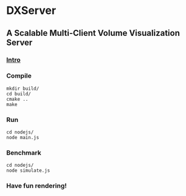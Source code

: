 # DXServer

## A Scalable Multi-Client Volume Visualization Server

### [Intro](https://docs.google.com/presentation/d/1qXWaEy7tCw9A6jymXJcniUHjlqITfiwI11qqwl1lh3A/edit?usp=sharing)

### Compile
```  
mkdir build/  
cd build/   
cmake ..  
make  
```

### Run
```
cd nodejs/  
node main.js
```

### Benchmark
```
cd nodejs/  
node simulate.js  
```

### Have fun rendering!



